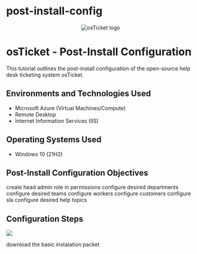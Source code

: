# post-install-config
<p align="center">
<img src="https://i.imgur.com/Clzj7Xs.png" alt="osTicket logo"/>
</p>

<h1>osTicket - Post-Install Configuration</h1>
This tutorial outlines the post-install configuration of the open-source help desk ticketing system osTicket.<br />



<h2>Environments and Technologies Used</h2>

- Microsoft Azure (Virtual Machines/Compute)
- Remote Desktop
- Internet Information Services (IIS)

<h2>Operating Systems Used </h2>

- Windows 10</b> (21H2)

<h2>Post-Install Configuration Objectives</h2>

create head admin role in permissions
configure desired departments
configure desired teams
configure workers
configure customers
configure sla
configure desired help topics

<h2>Configuration Steps</h2>

<p>
<img src="work/yes.png">
</p>
<p>
download the basic instalation packet
</p>


